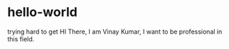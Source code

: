 # hello-world
trying hard to get
HI There, I am Vinay Kumar, I want to be professional in this field.
